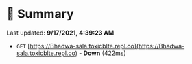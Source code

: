 # 📖 Summary
Last updated: **9/17/2021, 4:39:23 AM**

- `GET` [https://Bhadwa-sala.toxicblte.repl.co](https://Bhadwa-sala.toxicblte.repl.co) - **Down** (422ms)
